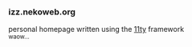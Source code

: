 ### izz.nekoweb.org
personal homepage written using the [11ty](https://www.11ty.dev) framework<br>
<sub>waow...</sub>
